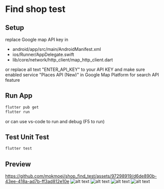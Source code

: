 # Find shop test
## Setup
replace Google map API key in 
- android/app/src/main/AndroidManifest.xml
- ios/Runner/AppDelegate.swift
- lib/core/network/http_client/map_http_client.dart

or replace all text "ENTER_API_KEY" to your API KEY 
and make sure enabled service "Places API (New)" in Google Map Platform for search API feature

## Run App
```sh
flutter pub get
flutter run
```
or can use vs-code to run and debug (F5 to run)

## Test Unit Test
```sh
flutter test
```

## Preview
https://github.com/mokmoei/shop_find_test/assets/97298919/d6de890b-43ee-418a-ad7b-ff3ad812e10e
![alt text](https://github.com/mokmoei/shop_find_test/blob/main/preview/image.png?raw=true)
![alt text](https://github.com/mokmoei/shop_find_test/blob/main/preview/image2.png?raw=true)
![alt text](https://github.com/mokmoei/shop_find_test/blob/main/preview/image3.png?raw=true)
![alt text](https://github.com/mokmoei/shop_find_test/blob/main/preview/image4.png?raw=true)
